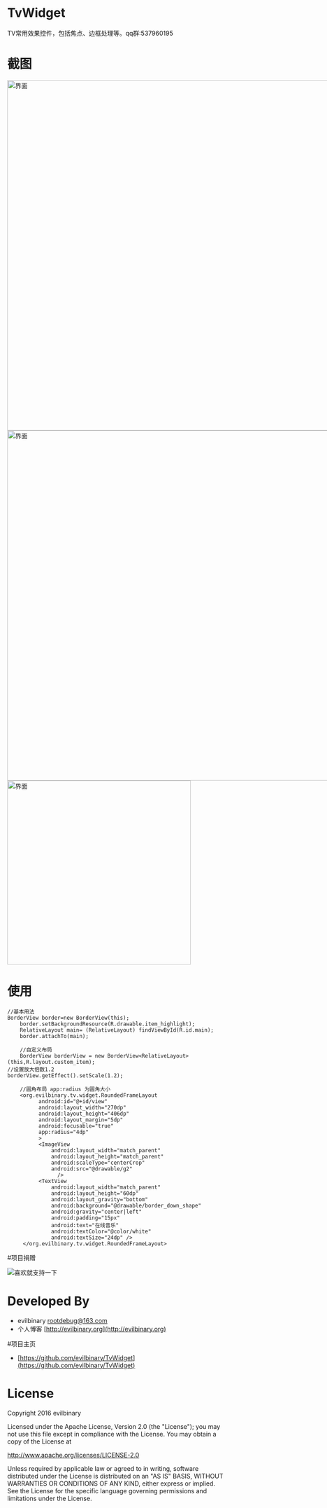 # TvWidget

TV常用效果控件，包括焦点、边框处理等。qq群:537960195


# 截图

<img src="https://github.com/evilbinary/TvWidget/raw/master/data/device-shot1.png" alt="界面" style="max-width:800px;" width="800px" />

<img src="https://github.com/evilbinary/TvWidget/raw/master/data/device-shot2.png" alt="界面" style="max-width:800px;" width="800px" />

<img src="https://github.com/evilbinary/TvWidget/raw/master/data/demo1.gif" alt="界面" style="max-width:800px;" width="420px" />

# 使用

	//基本用法
	BorderView border=new BorderView(this);
        border.setBackgroundResource(R.drawable.item_highlight);
        RelativeLayout main= (RelativeLayout) findViewById(R.id.main);
        border.attachTo(main);
	
        //自定义布局        
        BorderView borderView = new BorderView<RelativeLayout>(this,R.layout.custom_item);
	//设置放大倍数1.2
	borderView.getEffect().setScale(1.2);

        //圆角布局 app:radius 为圆角大小
        <org.evilbinary.tv.widget.RoundedFrameLayout
              android:id="@+id/view"
              android:layout_width="270dp"
              android:layout_height="406dp"
              android:layout_margin="5dp"
              android:focusable="true"
              app:radius="4dp"
              >
              <ImageView
                  android:layout_width="match_parent"
                  android:layout_height="match_parent"
                  android:scaleType="centerCrop"
                  android:src="@drawable/g2"
                    />
              <TextView
                  android:layout_width="match_parent"
                  android:layout_height="60dp"
                  android:layout_gravity="bottom"
                  android:background="@drawable/border_down_shape"
                  android:gravity="center|left"
                  android:padding="15px"
                  android:text="在线音乐"
                  android:textColor="@color/white"
                  android:textSize="24dp" />
         </org.evilbinary.tv.widget.RoundedFrameLayout>
        
#项目捐赠

![喜欢就支持一下](https://github.com/evilbinary/myblog/raw/master/data/s.png)
# Developed By


* evilbinary <rootdebug@163.com> 
* 个人博客 [http://evilbinary.org](http://evilbinary.org)

#项目主页
* [https://github.com/evilbinary/TvWidget](https://github.com/evilbinary/TvWidget)

# License

Copyright 2016 evilbinary

Licensed under the Apache License, Version 2.0 (the "License");
you may not use this file except in compliance with the License.
You may obtain a copy of the License at

   http://www.apache.org/licenses/LICENSE-2.0

Unless required by applicable law or agreed to in writing, software
distributed under the License is distributed on an "AS IS" BASIS,
WITHOUT WARRANTIES OR CONDITIONS OF ANY KIND, either express or implied.
See the License for the specific language governing permissions and
limitations under the License.
